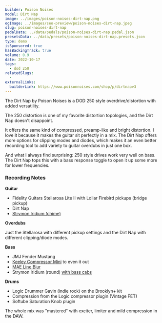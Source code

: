 ```yaml
---
builder: Poison Noises
model: Dirt Nap
image: ../images/poison-noises-dirt-nap.png
ogImage: ../images/seo-preview/poison-noises-dirt-nap.jpeg
slug: poison-noises-dirt-nap
pedalData: ../data/pedals/poison-noises-dirt-nap.pedal.json
presetsData: ../data/presets/poison-noises-dirt-nap.presets.json
type: demo
isSponsored: true
hasBackingTrack: true
volume: 0.9
date: 2022-10-17
tags:
  - dod 250
relatedSlugs:
  -
externalLinks:
  builderLink: https://www.poisonnoises.com/shop/p/dirtnapv3
---
```


The Dirt Nap by Poison Noises is a DOD 250 style overdrive/distortion with added versatility.

The 250 distortion is one of my favorite distortion topologies, and the Dirt Nap doesn't disappoint.

It offers the same kind of compressed, preamp-like and bright distortion. I love it because it makes the guitar sit perfectly in a mix. The Dirt Nap offers more options for clipping modes and diodes, which makes it an even better recording tool to add variety to guitar overdubs in just one box.

And what I always find surprising: 250 style drives work very well on bass. The Dirt Nap tops this with a bass response toggle to open it up some more for lower frequencies.

### Recording Notes

**Guitar**

- Fidelity Guitars Stellarosa Lite II with Lollar Firebird pickups (bridge pickup)
- Dirt Nap
- [Strymon Iridium (chime)](/demos/strymon-iridium)

**Overdubs**

Just the Stellarosa with different pickup settings and the Dirt Nap with different clipping/diode modes.

**Bass**

- JMJ Fender Mustang
- [Keeley Compressor Mini](/demos/keeley-electronics-compressor-mini) to even it out
- [MAE Line Blur](/demos/mask-audio-electronics-line-blur)
- Strymon Iridium (round) [with bass cabs](/posts/strymon-iridium-bass-ownhammer-ir/)

**Drums**

- Logic Drummer Gavin (indie rock) on the Brooklyn+ kit
- Compression from the Logic compressor plugin (Vintage FET)
- Softube Saturation Knob plugin

The whole mix was "mastered" with exciter, limiter and mild compression in the DAW.

